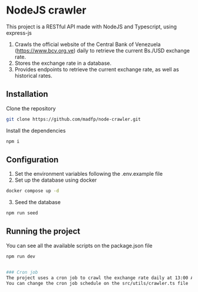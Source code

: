 # NodeJS crawler
This project is a RESTful API made with NodeJS and Typescript, using express-js

1. Crawls the official website of the Central Bank of Venezuela (https://www.bcv.org.ve) daily to retrieve the current Bs./USD exchange rate.
2. Stores the exchange rate in a database.
3. Provides endpoints to retrieve the current exchange rate, as well as historical rates.


## Installation

Clone the repository

```bash
git clone https://github.com/madfp/node-crawler.git
```
Install the dependencies
```bash
npm i 
```

## Configuration
1. Set the environment variables following the .env.example file
2. Set up the database using docker
```bash
docker compose up -d
```
3. Seed the database
```bash
npm run seed
```

## Running the project
You can see all the available scripts on the package.json file
```bash
npm run dev


### Cron job
The project uses a cron job to crawl the exchange rate daily at 13:00 America/Caracas.
You can change the cron job schedule on the src/utils/crawler.ts file